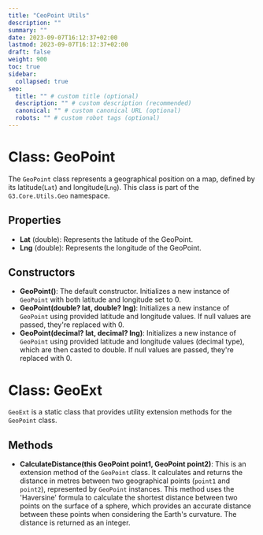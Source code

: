 ```yaml
---
title: "CeoPoint Utils"
description: ""
summary: ""
date: 2023-09-07T16:12:37+02:00
lastmod: 2023-09-07T16:12:37+02:00
draft: false
weight: 900
toc: true
sidebar:
  collapsed: true
seo:
  title: "" # custom title (optional)
  description: "" # custom description (recommended)
  canonical: "" # custom canonical URL (optional)
  robots: "" # custom robot tags (optional)
---
```


# Class: GeoPoint

The `GeoPoint` class represents a geographical position on a map, defined by its latitude(`Lat`) and longitude(`Lng`). This class is part of the `G3.Core.Utils.Geo` namespace.

## Properties
- **Lat** (double): Represents the latitude of the GeoPoint. 
- **Lng** (double): Represents the longitude of the GeoPoint.

## Constructors
- **GeoPoint()**: The default constructor. Initializes a new instance of `GeoPoint` with both latitude and longitude set to 0.
- **GeoPoint(double? lat, double? lng)**: Initializes a new instance of `GeoPoint` using provided latitude and longitude values. If null values are passed, they're replaced with 0.
- **GeoPoint(decimal? lat, decimal? lng)**: Initializes a new instance of `GeoPoint` using provided latitude and longitude values (decimal type), which are then casted to double. If null values are passed, they're replaced with 0.

# Class: GeoExt

`GeoExt` is a static class that provides utility extension methods for the `GeoPoint` class. 

## Methods
- **CalculateDistance(this GeoPoint point1, GeoPoint point2)**: This is an extension method of the `GeoPoint` class. It calculates and returns the distance in metres between two geographical points (`point1` and `point2`), represented by `GeoPoint` instances. This method uses the 'Haversine' formula to calculate the shortest distance between two points on the surface of a sphere, which provides an accurate distance between these points when considering the Earth's curvature. The distance is returned as an integer.